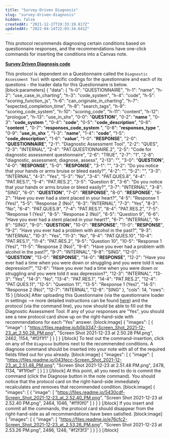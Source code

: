 ```yaml
---
title: "Survey-Driven Diagnosis"
slug: "survey-driven-diagnosis"
hidden: false
createdAt: "2021-12-27T19:33:19.817Z"
updatedAt: "2022-04-14T22:03:34.641Z"
---
```

This protocol recommends diagnosing certain conditions based on questionnaire responses, and the recommendations have one-click commands for inserting the conditions into a Canvas note. 

**[Survey Driven Diagnosis code ](https://github.com/canvas-medical/open-source-sdk/blob/main/canvas_workflow_helpers/protocols/survey_driven_diagnosis.py)**

This protocol is dependent on a Questionnaire called the `Diagnostic Assessment Tool` with specific codings for the questionnaire and each of its questions - the loader data for this Questionnaire is below. 
[block:parameters]
{
  "data": {
    "h-0": "QUESTIONNAIRE",
    "h-1": "name",
    "h-2": "use_case_in_charting",
    "h-3": "code_system",
    "h-4": "code",
    "h-5": "scoring_function_js",
    "h-6": "can_originate_in_charting",
    "h-7": "expected_completion_time",
    "h-8": "search_tags",
    "h-9": "scoring_code_system",
    "h-10": "scoring_code",
    "h-11": "content",
    "h-12": "prologue",
    "h-13": "use_in_shx",
    "0-0": "**QUESTION**",
    "0-2": "**name** ",
    "0-3": "**code_system** ",
    "0-4": "**code**",
    "0-5": "**code_description**",
    "0-6": "**content** ",
    "0-7": "**responses_code_system** ",
    "0-8": "**responses_type** ",
    "0-9": "**use_in_shx** ",
    "1-3": "**name**",
    "1-4": "**code**",
    "1-5": "**code_description**",
    "1-6": "**value**",
    "1-0": "**RESPONSE**",
    "2-0": "**QUESTIONNAIRE**",
    "2-1": "Diagnostic Assessment Tool",
    "2-2": "QUES",
    "2-3": "INTERNAL",
    "2-4": "PAT.QUESTIONNAIRE.2",
    "2-5": "Code for diagnostic assessment questionnaire",
    "2-6": "TRUE",
    "2-7": "1",
    "2-8": "diagnostic, assessment, diagnose, assess",
    "2-13": "",
    "3-0": "**QUESTION**",
    "4-0": "**RESPONSE**",
    "5-0": "**RESPONSE**",
    "3-1": "",
    "3-2": "Do you notice that your hands or arms bruise or bleed easily?",
    "4-2": "",
    "5-2": "",
    "3-3": "INTERNAL",
    "4-3": "Yes",
    "5-3": "No",
    "3-4": "PAT.QUES.8",
    "4-4": "PAT.RES.1",
    "5-4": "PAT.RES.2",
    "3-5": "Question 8",
    "3-6": "Do you notice that your hands or arms bruise or bleed easily?",
    "3-7": "INTERNAL",
    "3-8": "SING",
    "6-0": "**QUESTION**",
    "7-0": "**RESPONSE**",
    "8-0": "**RESPONSE**",
    "6-2": "Have you ever had a stent placed in your heart?",
    "4-5": "Response 1 (Yes)",
    "5-5": "Response 2 (No)",
    "6-3": "INTERNAL",
    "7-3": "Yes",
    "8-3": "No",
    "6-4": "PAT.QUES.9",
    "7-4": "PAT.RES.1",
    "8-4": "PAT.RES.2",
    "7-5": "Response 1 (Yes)",
    "8-5": "Response 2 (No)",
    "6-5": "Question 9",
    "6-6": "Have you ever had a stent placed in your heart?",
    "6-7": "INTERNAL",
    "6-8": "SING",
    "9-0": "**QUESTION**",
    "10-0": "**RESPONSE**",
    "11-0": "**RESPONSE**",
    "9-2": "Have you ever had a problem with alcohol in the past?",
    "9-3": "INTERNAL",
    "10-3": "Yes",
    "11-3": "No",
    "9-4": "PAT.QUES.10",
    "10-4": "PAT.RES.1",
    "11-4": "PAT.RES.2",
    "9-5": "Question 10",
    "10-5": "Response 1 (Yes)",
    "11-5": "Response 2 (No)",
    "9-6": "Have you ever had a problem with alcohol in the past?",
    "9-7": "INTERNAL",
    "9-8": "SING",
    "12-0": "**QUESTION**",
    "13-0": "**RESPONSE**",
    "14-0": "**RESPONSE**",
    "12-2": "Have you ever had a time when you were down or struggling and you were told it was depression?",
    "12-6": "Have you ever had a time when you were down or struggling and you were told it was depression?",
    "12-3": "INTERNAL",
    "13-3": "Yes",
    "14-3": "No",
    "13-4": "PAT.RES.1",
    "14-4": "PAT.RES.2",
    "12-4": "PAT.QUES.11",
    "12-5": "Question 11",
    "13-5": "Response 1 (Yes)",
    "14-5": "Response 2 (No)",
    "12-7": "INTERNAL",
    "12-8": "SING"
  },
  "cols": 14,
  "rows": 15
}
[/block]
After uploading this Questionnaire (via the questionnaire loader in settings --> more detailed instructions can be found [here](https://canvas-medical.zendesk.com/hc/en-us/articles/4403561447827-Creating-a-New-Questionnaire)) and the protocol (via the command line), you now should be able to fill out the Diagnostic Assessment Tool. If any of your responses are "Yes", you should see a new protocol card show up on the right-hand-side with recommendations for each "Yes" answer. 
[block:image]
{
  "images": [
    {
      "image": [
        "https://files.readme.io/b5b3347-Screen_Shot_2021-12-23_at_2.50.28_PM.png",
        "Screen Shot 2021-12-23 at 2.50.28 PM.png",
        2462,
        1154,
        "#f2f1f1"
      ]
    }
  ]
}
[/block]
To test out the command-insertion, click on any of the `Diagnose` buttons next to the recommended conditions. A diagnose command should be inserted into your note with all of the required fields filled out for you already. 
[block:image]
{
  "images": [
    {
      "image": [
        "https://files.readme.io/043fecc-Screen_Shot_2021-12-23_at_2.51.48_PM.png",
        "Screen Shot 2021-12-23 at 2.51.48 PM.png",
        2478,
        1134,
        "#f1f0ef"
      ]
    }
  ]
}
[/block]
At this point, all you need to do is commit the command (click the Diagnose button in the note command). You should notice that the protocol card on the right-hand-side immediately recalculates and removes that recommended condition. 
[block:image]
{
  "images": [
    {
      "image": [
        "https://files.readme.io/5430cdf-Screen_Shot_2021-12-23_at_2.52.40_PM.png",
        "Screen Shot 2021-12-23 at 2.52.40 PM.png",
        2464,
        1046,
        "#f1f0f0"
      ]
    }
  ]
}
[/block]
If you insert and commit all the commands, the protocol card should disappear from the right-hand-side as all recommendations have been satisfied.
[block:image]
{
  "images": [
    {
      "image": [
        "https://files.readme.io/e76cfc2-Screen_Shot_2021-12-23_at_2.53.26_PM.png",
        "Screen Shot 2021-12-23 at 2.53.26 PM.png",
        2486,
        1248,
        "#f2f3f3"
      ]
    }
  ]
}
[/block]